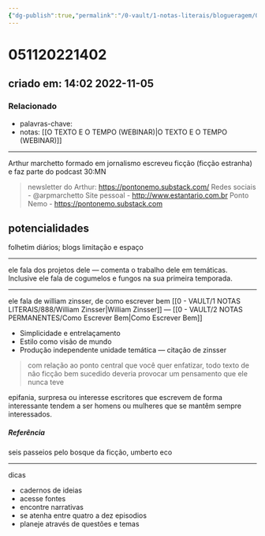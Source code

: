 ```yaml
---
{"dg-publish":true,"permalink":"/0-vault/1-notas-literais/blogueragem/051120221402/","dgHomeLink":true,"dgShowLocalGraph":true,"dgShowFileTree":true,"dgEnableSearch":true,"noteIcon":""}
---
```


# 051120221402
## criado em: 14:02 2022-11-05

### Relacionado
- palavras-chave: 
- notas: [[O TEXTO E O TEMPO (WEBINAR)\|O TEXTO E O TEMPO (WEBINAR)]]
---
Arthur marchetto
formado em jornalismo
escreveu ficção (ficção estranha) e faz parte do podcast 30:MN

>newsletter do Arthur: https://pontonemo.substack.com/
Redes sociais - @arpmarchetto
Site pessoal - http://www.estantario.com.br
Ponto Nemo - https://pontonemo.substack.com

## potencialidades
folhetim
diários; blogs
limitação e espaço

---

ele fala dos projetos dele — comenta o trabalho dele em temáticas. Inclusive ele fala de cogumelos e fungos na sua primeira temporada.

---

ele fala de william zinsser, de como escrever bem
[[0 - VAULT/1 NOTAS LITERAIS/888/William Zinsser\|William Zinsser]] — [[0 - VAULT/2 NOTAS PERMANENTES/Como Escrever Bem\|Como Escrever Bem]]
-  Simplicidade e entrelaçamento
- Estilo como visão de mundo
- Produção independente
unidade temática — citação de zinsser
> com relação ao ponto central que você quer enfatizar, todo texto de não ficção bem sucedido deveria provocar um pensamento que ele nunca teve

epifania, surpresa ou interesse
escritores que escrevem de forma interessante tendem a ser homens ou mulheres que se mantêm sempre interessados.

##### Referência
seis passeios pelo bosque da ficção, umberto eco

---
dicas

- cadernos de ideias
- acesse fontes
- encontre narrativas
- se atenha entre quatro a dez episodios
- planeje através de questões e temas







